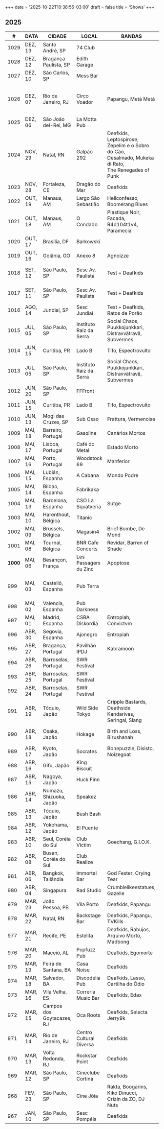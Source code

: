 +++
date = '2025-10-22T10:38:56-03:00'
draft = false
title = 'Shows'
+++

## 2025

<section class="table-wrapper">

<table>

<thead>
    <tr>
        <th>#</th>
        <th>DATA</th>
        <th>CIDADE</th>
        <th>LOCAL</th>
        <th>BANDAS</th>
        <th>+ INFO</th>
        </tr>
</thead>

<tbody>
    <tr>
        <td>1029</td>
        <td>DEZ, 13</td>
        <td>Santo André, SP</td>
        <td>74 Club</td>
        <td></td>
        <td></td>
    </tr>
    <tr>
        <td>1028</td>
        <td>DEZ, 12</td>
        <td>Bragança Paulista, SP</td>
        <td>Edith Garage</td>
        <td></td>
        <td></td>
    </tr>
    <tr>
        <td>1027</td>
        <td>DEZ, 10</td>
        <td>São Carlos, SP</td>
        <td>Mess Bar</td>
        <td></td>
        <td></td>
    </tr>
    <tr>
        <td>1026</td>
        <td>DEZ, 07</td>
        <td>Rio de Janeiro, RJ</td>
        <td>Circo Voador</td>
        <td>Papangu, Metá Metá</td>
        <td>Test & Deafkids</br>Festival Novas Frequências</td>
    </tr>
    <tr>
        <td>1025</td>
        <td>DEZ, 06</td>
        <td>São João del-Rei, MG</td>
        <td>La Motta Pub</td>
        <td></td>
        <td></td>
    </tr>
    <tr>
        <td>1024</td>
        <td>NOV, 29</td>
        <td>Natal, RN</td>
        <td>Galpão 292</td>
        <td>Deafkids, Leptospirose,</br>Zepelim e o Sobro do Cão,</br>Desalmado, Mukeka di Rato,</br>The Renegades of Punk</td>
        <td>Test & Deafkids</br>Festival DoSol</td>
    </tr>
    <tr>
        <td>1023</td>
        <td>NOV, 28</td>
        <td>Fortaleza, CE</td>
        <td>Dragão do Mar</td>
        <td>Deafkids</td>
        <td>Test & Deafkids</td>
    </tr>
    <tr>
        <td>1022</td>
        <td>OUT, 19</td>
        <td>Manaus, AM</td>
        <td>Largo São Sebastião</td>
        <td>Hellconfesso, Boomerang Blues</td>
        <td></td>
    </tr>
    <tr>
        <td>1021</td>
        <td>OUT, 18</td>
        <td>Manaus, AM</td>
        <td>O Condado</td>
        <td>Plastique Noir, Facada, R4d104t1v4,<br>Paramecia</td>
        <td></td>
    </tr>
    <tr>
        <td>1020</td>
        <td>OUT, 17</td>
        <td>Brasília, DF</td>
        <td>Barkowski</td>
        <td></td>
        <td></td>
    </tr>
    <tr>
        <td>1019</td>
        <td>OUT, 16</td>
        <td>Goiânia, GO</td>
        <td>Anexo 8</td>
        <td>Agnoizze</td>
        <td></td>
    </tr>
    <tr>
        <td>1018</td>
        <td>SET, 12</td>
        <td>São Paulo, SP</td>
        <td>Sesc Av. Paulista</td>
        <td>Test + Deafkids</td>
        <td>Lançamento: "Sem Esperanças"</td>
    </tr>
    <tr>
        <td>1017</td>
        <td>SET, 11</td>
        <td>São Paulo, SP</td>
        <td>Sesc Av. Paulista</td>
        <td>Test + Deafkids</td>
        <td>Lançamento: "Sem Esperanças"</td>
    </tr>
    <tr>
        <td>1016</td>
        <td>AGO, 14</td>
        <td>Jundiaí, SP</td>
        <td>Sesc Jundiaí</td>
        <td>Test + Deafkids, Ratos de Porão</td>
        <td>Test & Deafkids</td>
    </tr>
    <tr>
        <td>1015</td>
        <td>JUL, 05</td>
        <td>São Paulo, SP</td>
        <td>Instituto Raiz da Serra</td>
        <td>Social Chaos, Puukkojunkkari,</br> Distravvätravä, Subvermes</td>
        <td></td>
    </tr>
    <tr>
        <td>1014</td>
        <td>JUN, 15</td>
        <td>Curitiba, PR</td>
        <td>Lado B</td>
        <td>Tifo, Espectrovulto</td>
        <td></td>
    </tr>
    <tr>
        <td>1013</td>
        <td>JUL, 05</td>
        <td>São Paulo, SP</td>
        <td>Instituto Raiz da Serra</td>
        <td>Social Chaos, Puukkojunkkari,</br> Distravvätravä, Subvermes</td>
        <td></td>
    </tr>
    <tr>
        <td>1012</td>
        <td>JUN, 20</td>
        <td>São Paulo, SP</td>
        <td>FFFront</td>
        <td></td>
        <td></td>
    </tr>
    <tr>
        <td>1011</td>
        <td>JUN, 15</td>
        <td>Curitiba, PR</td>
        <td>Lado B</td>
        <td>Tifo, Espectrovulto</td>
        <td></td>
    </tr>
    <tr>
        <td>1010</td>
        <td>JUN, 13</td>
        <td>Mogi das Cruzes, SP</td>
        <td>Sub Osso</td>
        <td>Frattura, Vermenoise</td>
        <td></td>
    </tr>
    <tr>
        <td>1009</td>
        <td>MAI, 18</td>
        <td>Barreiro, Portugal</td>
        <td>Gasoline</td>
        <td>Canários Mortos</td>
        <td>Europa 2025</td>
    </tr>
    <tr>
        <td>1008</td>
        <td>MAI, 17</td>
        <td>Lisboa, Portugal</td>
        <td>Café do Metal</td>
        <td>Estado Morto</td>
        <td>Europa 2025</td>
    </tr>
    <tr>
        <td>1007</td>
        <td>MAI, 16</td>
        <td>Porto, Portugal</td>
        <td>Woodstock 69</td>
        <td>Manferior</td>
        <td>Europa 2025</td>
    </tr>
    <tr>
        <td>1006</td>
        <td>MAI, 15</td>
        <td>Lubián, Espanha</td>
        <td>A Cabana</td>
        <td>Mondo Podre</td>
        <td>Europa 2025</td>
    </tr>
    <tr>
        <td>1005</td>
        <td>MAI, 14</td>
        <td>Bilbao, Espanha</td>
        <td>Fabrikaka</td>
        <td></td>
        <td>Europa 2025</td>
    </tr>
    <tr>
        <td>1004</td>
        <td>MAI, 13</td>
        <td>Barcelona, Espanha</td>
        <td>CSO La Squatxeria</td>
        <td>Sutge</td>
        <td>Europa 2025</td>
    </tr>
    <tr>
        <td>1003</td>
        <td>MAI, 10</td>
        <td>Harenthout, Bélgica</td>
        <td>Titanic</td>
        <td></td>
        <td>Europa 2025</td>
    </tr>
    <tr>
        <td>1002</td>
        <td>MAI, 09</td>
        <td>Brussels, Bélgica</td>
        <td>Magasin4</td>
        <td>Brief Bombe, De Mond</td>
        <td>Europa 2025</td>
    </tr>
    <tr>
        <td>1001</td>
        <td>MAI, 08</td>
        <td>Tournai, Bélgica</td>
        <td>BNR Cafe Concerts</td>
        <td>Revidar, Barren of Shade</td>
        <td>Europa 2025</td>
    </tr>
    <tr>
        <td><b>1000</b></td>
        <td>MAI, 06</td>
        <td>Besançon, França</td>
        <td>Les Passagers du Zinc</td>
        <td>Apoptose</td>
        <td>Europa 2025</td>
    </tr>
    <tr>
        <td>999</td>
        <td>MAI, 03</td>
        <td>Castelló, Espanha</td>
        <td>Pub Terra</td>
        <td></td>
        <td>Festival Vástagos 84</br>Europa 2025</td>
    </tr>
    <tr>
        <td>998</td>
        <td>MAI, 02</td>
        <td>Valencia, Espanha</td>
        <td>Pub Darkness</td>
        <td></td>
        <td>Europa 2025</td>
    </tr>
    <tr>
        <td>997</td>
        <td>MAI, 01</td>
        <td>Madrid, Espanha</td>
        <td>CSRA Diskordia</td>
        <td>Entropiah, Convictvm</td>
        <td>Europa 2025</td>
    </tr>
    <tr>
        <td>996</td>
        <td>ABR, 30</td>
        <td>Segovia, Espanha</td>
        <td>Ajonegro</td>
        <td>Entropiah</td>
        <td>Europa 2025</td>
    </tr>
    <tr>
        <td>995</td>
        <td>ABR, 27</td>
        <td>Bragança, Portugal</td>
        <td>Pavilhão IPDJ</td>
        <td>Kabramoon</td>
        <td>Europa 2025</td>
    </tr>
    <tr>
        <td>994</td>
        <td>ABR, 26</td>
        <td>Barroselas, Portugal</td>
        <td>SWR Festival</td>
        <td></td>
        <td>Europa 2025</td>
    </tr>
        <td>993</td>
        <td>ABR, 25</td>
        <td>Barroselas, Portugal</td>
        <td>SWR Festival</td>
        <td></td>
        <td>Europa 2025</td>
    </tr>
    <tr>
        <td>992</td>
        <td>ABR, 24</td>
        <td>Barroselas, Portugal</td>
        <td>SWR Festival</td>
        <td></td>
        <td>Europa 2025</td>
    </tr>
    <tr>
        <td>991</td>
        <td>ABR, 19</td>
        <td>Tóquio, Japão</td>
        <td>Wild Side Tokyo</td>
        <td>Cripple Bastards, Deathside</br>Kandarivas, Seringal, Slang</td>
        <td>Gekko Fest</br>Ásia 2025</td>
    </tr>
    <tr>
        <td>990</td>
        <td>ABR, 18</td>
        <td>Osaka, Japão</td>
        <td>Hokage</td>
        <td>Birth and Loss, Birushanah</td>
        <td>Karasu Killer Inferno</br>Ásia 2025</td>
    </tr>
    <tr>
        <td>989</td>
        <td>ABR, 17</td>
        <td>Kyoto, Japão</td>
        <td>Socrates</td>
        <td>Bonepuzzle, Disisto,</br>Noizegoat</td>
        <td>Ásia 2025</td>
    </tr>
    <tr>
        <td>988</td>
        <td>ABR, 16</td>
        <td>Gifu, Japão</td>
        <td>King Biscuit</td>
        <td></td>
        <td>Ásia 2025</td>
    </tr>
    <tr>
        <td>987</td>
        <td>ABR, 15</td>
        <td>Nagoya, Japão</td>
        <td>Huck Finn</td>
        <td></td>
        <td>Ásia 2025</td>
    </tr>
    <tr>
        <td>986</td>
        <td>ABR, 14</td>
        <td>Numazu, Shizuoka, Japão</td>
        <td>Speakez</td>
        <td></td>
        <td>Ásia 2025</td>
    </tr>
    <tr>
        <td>985</td>
        <td>ABR, 13</td>
        <td>Tóquio, Japão</td>
        <td>Bush Bash</td>
        <td></td>
        <td>Ásia 2025</td>
    </tr>
    <tr>
        <td>984</td>
        <td>ABR, 12</td>
        <td>Yokohama, Japão</td>
        <td>El Puente</td>
        <td></td>
        <td>Ásia 2025</td>
    </tr>
    <tr>
        <td>983</td>
        <td>ABR, 10</td>
        <td>Seul, Coréia do Sul</td>
        <td>Club Victim</td>
        <td>Goechang, G.I.O.K.</td>
        <td>Ásia 2025</td>
    </tr>
    <tr>
        <td>982</td>
        <td>ABR, 08</td>
        <td>Busan, Coréia do Sul</td>
        <td>Club Realize</td>
        <td></td>
        <td>Ásia 2025</td>
    </tr>
    <tr>
        <td>981</td>
        <td>ABR, 06</td>
        <td>Bangkok, Tailândia</td>
        <td>Immortal Bar</td>
        <td>God Fester, Crying Tear</td>
        <td>Ásia 2025</td>
    </tr>
    <tr>
        <td>980</td>
        <td>ABR, 04</td>
        <td>Singapura</td>
        <td>Rad Studio</td>
        <td>Crumblelikeestatues, Gazelle</td>
        <td>Ásia 2025</td>
    </tr>
    <tr>
        <td>979</td>
        <td>MAR, 23</td>
        <td>João Pessoa, PB</td>
        <td>Vila Porto</td>
        <td>Deafkids, Papangu</td>
        <td>No Hope Tour V</td>
    </tr>
    <tr>
        <td>978</td>
        <td>MAR, 22</td>
        <td>Natal, RN</td>
        <td>Backstage Bar</td>
        <td>Deafkids, Papangu,</br>TVKills</td>
        <td>No Hope Tour V</td>
    </tr>
    <tr>
        <td>977</td>
        <td>MAR, 21</td>
        <td>Recife, PE</td>
        <td>Estelita</td>
        <td>Deafkids, Rabujos,</br>Arquivo Morto, Madbong</td>
        <td>No Hope Tour V</td>
    </tr>
    <tr>
        <td>976</td>
        <td>MAR, 20</td>
        <td>Maceió, AL</td>
        <td>Popfuzz Pub</td>
        <td>Deafkids, Egomorte</td>
        <td>No Hope Tour V</td>
    </tr>
    <tr>
        <td>975</td>
        <td>MAR, 19</td>
        <td>Feira de Santana, BA</td>
        <td>Casa Noise</td>
        <td>Deafkids</td>
        <td>No Hope Tour V</td>
    </tr>
    <tr>
        <td>974</td>
        <td>MAR, 18</td>
        <td>Salvador, BA</td>
        <td>Discodelia Pub</td>
        <td>Deafkids, Lasso,</br>Cartilha do Ódio</td>
        <td>No Hope Tour V</td>
    </tr>
    <tr>
        <td>973</td>
        <td>MAR, 16</td>
        <td>Vila Velha, ES</td>
        <td>Correria Music Bar</td>
        <td>Deafkids, Edax</td>
        <td>No Hope Tour V</td>
    </tr>
    <tr>
        <td>972</td>
        <td>MAR, 15</td>
        <td>Campos dos Goytacazes, RJ</td>
        <td>Oca Roots</td>
        <td>Deafkids, Selecta Jerry9k</td>
        <td>No Hope Tour V</td>
    </tr>
    <tr>
        <td>971</td>
        <td>MAR, 14</td>
        <td>Rio de Janeiro, RJ</td>
        <td>Centro Cultural Diversa</td>
        <td>Deafkids</td>
        <td>No Hope Tour V</td>
    </tr>
    <tr>
        <td>970</td>
        <td>MAR, 13</td>
        <td>Volta Redonda, RJ</td>
        <td>Rockstar Point</td>
        <td>Deafkids</td>
        <td>No Hope Tour V</td>
    </tr>
    <tr>
        <td>969</td>
        <td>MAR, 12</td>
        <td>São Paulo, SP</td>
        <td>Cineclube Cortina</td>
        <td>Deafkids</td>
        <td>No Hope Tour V</td>
    </tr>
    <tr>
        <td>968</td>
        <td>FEV, 23</td>
        <td>São Paulo, SP</td>
        <td>Cine Jóia</td>
        <td>Rakta, Boogarins,</br>Kiko Dinucci,</br>Crizin da ZO, DJ Nuts</td>
        <td>Festival Cecília Viva</td>
    </tr>
    <tr>
        <td>967</td>
        <td>JAN, 10</td>
        <td>São Paulo, SP</td>
        <td>Sesc Pompéia</td>
        <td>Deafkids</td>
        <td>Test & Deafkids</td>
    </tr>

</tbody>

</table>

</section>
